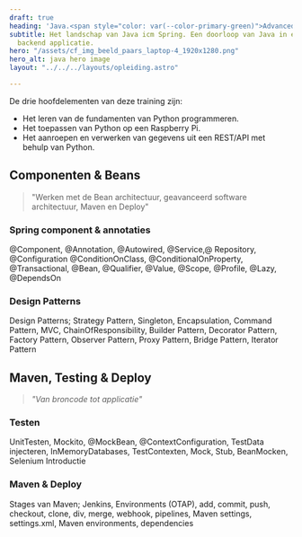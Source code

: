 ```yaml
---
draft: true
heading: 'Java.<span style="color: var(--color-primary-green)">Advanced</span>_'
subtitle: Het landschap van Java icm Spring. Een doorloop van Java in een geavanceerde
  backend applicatie.
hero: "/assets/cf_img_beeld_paars_laptop-4_1920x1280.png"
hero_alt: java hero image
layout: "../../../layouts/opleiding.astro"

---
```

De drie hoofdelementen van deze training zijn:

* Het leren van de fundamenten van Python programmeren.
* Het toepassen van Python op een Raspberry Pi.
* Het aanroepen en verwerken van gegevens uit een REST/API met behulp van Python.

## Componenten & Beans

> "Werken met de Bean architectuur, geavanceerd software architectuur, Maven en Deploy"

### Spring component & annotaties

@Component, @Annotation, @Autowired, @Service,@ Repository, @Configuration @ConditionOnClass, @ConditionalOnProperty, @Transactional, @Bean, @Qualifier, @Value, @Scope, @Profile, @Lazy, @DependsOn

### Design Patterns

Design Patterns; Strategy Pattern, Singleton, Encapsulation, Command Pattern, MVC, ChainOfResponsibility, Builder Pattern, Decorator Pattern, Factory Pattern, Observer Pattern, Proxy Pattern, Bridge Pattern, Iterator Pattern

## Maven, Testing & Deploy

> _"Van broncode tot applicatie"_

### Testen

UnitTesten, Mockito, @MockBean, @ContextConfiguration, TestData injecteren, InMemoryDatabases, TestContexten, Mock, Stub, BeanMocken, Selenium Introductie

### Maven & Deploy

Stages van Maven; Jenkins, Environments (OTAP), add, commit, push, checkout, clone, div, merge, webhook, pipelines, Maven settings, settings.xml, Maven environments, dependencies